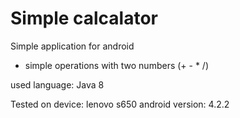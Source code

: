 # Simple calcalator
Simple application for android
* simple operations with two numbers (+ - * /)

used language: Java 8

Tested on device: lenovo s650 
android version: 4.2.2
